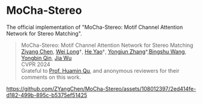 # MoCha-Stereo
The official implementation of "MoCha-Stereo: Motif Channel Attention Network for Stereo Matching".

> MoCha-Stereo: Motif Channel Attention Network for Stereo Matching <br>
> [Ziyang Chen](https://orcid.org/0000-0002-9361-0240), [Wei Long](https://orcid.org/0000-0002-4121-2742)†, [He Yao](https://orcid.org/0009-0002-4212-5023)†, [Yongjun Zhang](https://orcid.org/0000-0002-7534-1219)*,[Bingshu Wang](https://teacher.nwpu.edu.cn/wangbingshu.html), [Yongbin Qin](https://baike.baidu.com/item/%E7%A7%A6%E6%B0%B8%E5%BD%AC/2805281), [Jia Wu](https://faculty.csu.edu.cn/jiawu/zh_CN/index.htm) <br>
> CVPR 2024 <br>
> Grateful to [Prof. Huamin Qu](http://www.huamin.org/), and anonymous reviewers for their comments on this work.

https://github.com/ZYangChen/MoCha-Stereo/assets/108012397/2ed414fe-d182-499b-895c-b5375ef51425

